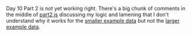 Day 10 Part 2 is not yet working right. There's a big chunk of comments in the middle of [part2.js] discussing my logic and lamening that I don't understand why it works for the [smaller example data][testdataA.txt] but not the [larger example data][testdataB.txt].

<!--Links-->

[part2.js]: part2.js
[testdataA.txt]: testdataA.txt
[testdataB.txt]: testdataB.txt
